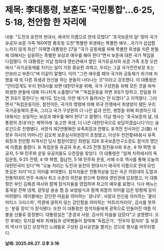 # **제목: 李대통령, 보훈도 '국민통합'...6·25, 5·18, 천안함 한 자리에**

  내용: "도전과 응전의 현대사, 애국의 이름으로 한데 모였다" '호국보훈의 달' 맞아 국가유공자·보훈 가족 160여명 靑초청 오찬"특별한 희생에는 특별한 예우...국가가 섭섭함 느끼지 않게 최선"  이재명 대통령은 27일 "국가 공동체를 위해 특별한 희생을 치른 분들에 대해서는 상응하는 특별한 보상과 예우를 해야 한다"면서 보훈에 대한 국가 책임을 다짐했다.    이 대통령은 이날 청와대 영빈관에서 열린 국가유공자와 보훈 가족 초청 오찬에서 "국가공동체를 지키는 일이 가장 중요한 과제고, 우리는 그걸 국가안전보장 또는 안보라고 부른다"며 이같이 말했다.    이어 "그런 예우를 해야 국가와 공동체가 위기에 처했을 때 또 다른 희생과 헌신을 하는 분들이 나타나는 것"이라고 강조했다.    이 대통령은 "안타깝게도 우리 현대사를 보면 대한민국을 위해, 국가 구성원을 위해 모든 것을 바쳐 희생한 분들에 대해 지나치게 소홀했다"며 "'독립운동을 하면 3대가 망하고, 친일을 하면 3대가 흥한다'는 얘기도 있는데, 이런 얘기가 들려서는 안 되겠다"고 지적했다.    그러면서 "독립운동이든, 참전이든, 국가의 명령에 의해 외국 전쟁에서 희생양이 됐든 우리 국가공동체의 존속, 그리고 국가 구성원의 더 나은 삶과 안전, 생명을 위해 희생하신 데 대해서는 상응하는 보상과 예우를 해야 한다"고 말했다.    이날 행사는 '호국보훈의 달, 대통령의 초대'라는 제목아래 '숭고한 희생, 더 나은 대한민국으로 보답하겠습니다'라는 슬로건으로 진행됐다.    서영석 제2연평해전 유족회장과 연평도 포격전 전사자인 고(故) 서정우 하사의 어머니인 김오복 보훈심사위원장이 초청됐고, 이성우 천안함46용사 유족회장과 천안함 피격사건 당시 함장이었던 최원일 326 호국보훈연구소장도 참석자 명단에 이름을 올렸다.    또 독립운동 유공자 후손, 6·25 전쟁 참전용사와 후손, 4·19 혁명 유공자, 5·18 민주화 운동 유공자들도 오찬장을 찾았다.    이 대통령은 "일제 치하에서의 독립운동, 6·25 전쟁, 4·19 혁명, 월남전, 5·18 민주화 운동, 서해 수호 역사를 통해 오늘의 대한민국이 있다"며 "오늘 자리는 도전과 응전의 현대사가 애국의 이름으로 한데 모인 뜻깊은 자리"라고 의미를 부여했다.    참석자들은 전통의상을 입은 국군 의장대의 도열과 전통악대의 연주 속에서 최고 수준의 의전을 받으며 청와대 영빈관에 입장했고, 이 대통령은 부인 김혜경 여사와 함께 참석자들을 영접하며 최고의 예우를 표했다.    식사 메뉴는 홍게살 전복 냉채, 갈빗살 솔송 찜 등 보양음식과 함께 화합의 의미를 담은 탕평채 등이 마련됐다.    테이블에는 강인한 마음을 의미하는 '광나무', 사랑과 헌신을 의미하는 '클리마티스 크리스파', 역경에 굴하지 않는 강인함을 의미하는 '마트리카리아', 감사를 뜻하는 '분홍 장미'가 장식됐다.    또한 이 대통령은 참석자들에게 광목으로 만들어진 여름 이불을 선물로 증정했다. 대통령실은 "존경과 사랑, 감사의 마음을 담았다"고 설명했다.    오찬 후에는 뮤지컬 배우 최재림과 성악병들이 참여해 '독립군가', '전우야 잘자라' 등 보훈의 역사가 담긴 상징적인 노래들로 구성된 감사공연을 펼치는 것으로 행사를 마무리했다.

  **날짜: 2025.06.27. 오후 3:16**